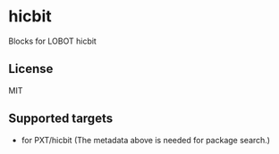 # hicbit

Blocks for LOBOT hicbit
## License

MIT

## Supported targets

* for PXT/hicbit
(The metadata above is needed for package search.)


